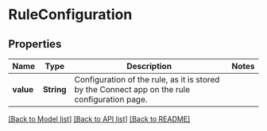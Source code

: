 # RuleConfiguration

## Properties

Name | Type | Description | Notes
------------ | ------------- | ------------- | -------------
**value** | **String** | Configuration of the rule, as it is stored by the Connect app on the rule configuration page. | 

[[Back to Model list]](../README.md#documentation-for-models) [[Back to API list]](../README.md#documentation-for-api-endpoints) [[Back to README]](../README.md)


